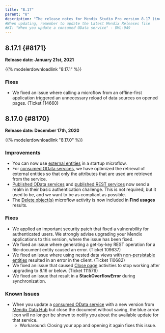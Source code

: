 ```yaml
---
title: "8.17"
parent: "8"
description: "The release notes for Mendix Studio Pro version 8.17 (including all patches) with details on new features, bug fixes, and known issues."
#When updating, remember to update the Latest Mendix Releases file
#KI: "When you update a consumed OData service" - DML-949
---
```


## 8.17.1 {#8171}

**Release date: January 21st, 2021**

{{% modelerdownloadlink "8.17.1" %}}

### Fixes

* We fixed an issue where calling a microflow from an offline-first application triggered an unnecessary reload of data sources on opened pages. (Ticket 114660)

## 8.17.0 {#8170}

**Release date: December 17th, 2020**

{{% modelerdownloadlink "8.17.0" %}}

### Improvements

* You can now use [external entities](/refguide/external-entities) in a startup microflow.
* For [consumed OData services](/refguide/consumed-odata-services), we have optimized the retrieval of external entities so that only the attributes that are used are retrieved from the service.
* [Published OData services](/refguide/published-odata-services) and [published REST services](/refguide/published-rest-services) now send a realm in their basic authentication challenge. This is not required, but it used to be, and we want to be as compliant as possible.
* The [Delete object(s)](/refguide/deleting-objects) microflow activity is now included in **Find usages** results.

### Fixes

* We applied an important security patch that fixed a vulnerability for authenticated users. We strongly advise upgrading your Mendix applications to this version, where the issue has been fixed.
* We fixed an issue where generating a get-by-key REST operation for a file-document entity caused an error. (Ticket 109637)
* We fixed an issue where using nested data views with [non-persistable entities](/refguide/persistability#non-persistable) resulted in an error in the client. (Ticket 110682)
* We fixed an issue that caused [Close page](/refguide8/close-page) activities to stop working after upgrading to 8.16 or below. (Ticket 111576)
* We fixed an issue that result in a **StackOverflowError** during synchronization.

### Known Issues

* When you update a [consumed OData service](/refguide/consumed-odata-service) with a new version from [Mendix Data Hub](/data-hub/) but close the document without saving, the blue arrow icon will no longer be shown to notify you about the available update for that service.
	* Workaround: Closing your app and opening it again fixes this issue.
